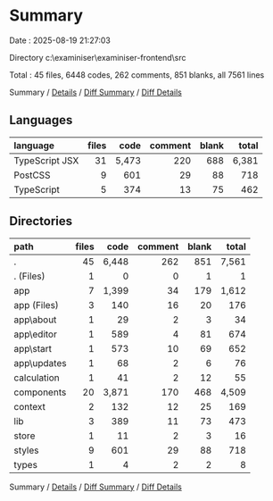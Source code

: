 # Summary

Date : 2025-08-19 21:27:03

Directory c:\\examiniser\\examiniser-frontend\\src

Total : 45 files,  6448 codes, 262 comments, 851 blanks, all 7561 lines

Summary / [Details](details.md) / [Diff Summary](diff.md) / [Diff Details](diff-details.md)

## Languages
| language | files | code | comment | blank | total |
| :--- | ---: | ---: | ---: | ---: | ---: |
| TypeScript JSX | 31 | 5,473 | 220 | 688 | 6,381 |
| PostCSS | 9 | 601 | 29 | 88 | 718 |
| TypeScript | 5 | 374 | 13 | 75 | 462 |

## Directories
| path | files | code | comment | blank | total |
| :--- | ---: | ---: | ---: | ---: | ---: |
| . | 45 | 6,448 | 262 | 851 | 7,561 |
| . (Files) | 1 | 0 | 0 | 1 | 1 |
| app | 7 | 1,399 | 34 | 179 | 1,612 |
| app (Files) | 3 | 140 | 16 | 20 | 176 |
| app\\about | 1 | 29 | 2 | 3 | 34 |
| app\\editor | 1 | 589 | 4 | 81 | 674 |
| app\\start | 1 | 573 | 10 | 69 | 652 |
| app\\updates | 1 | 68 | 2 | 6 | 76 |
| calculation | 1 | 41 | 2 | 12 | 55 |
| components | 20 | 3,871 | 170 | 468 | 4,509 |
| context | 2 | 132 | 12 | 25 | 169 |
| lib | 3 | 389 | 11 | 73 | 473 |
| store | 1 | 11 | 2 | 3 | 16 |
| styles | 9 | 601 | 29 | 88 | 718 |
| types | 1 | 4 | 2 | 2 | 8 |

Summary / [Details](details.md) / [Diff Summary](diff.md) / [Diff Details](diff-details.md)